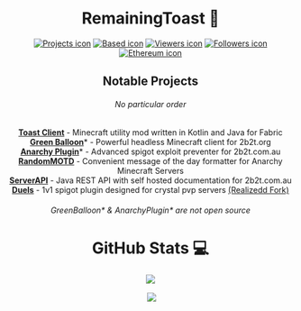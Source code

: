 <div align="center">

# RemainingToast :rocket:

[![Projects icon]][Projects]
[![Based icon]][Based]
[![Viewers icon]][Viewers]
[![Followers icon]][Followers]     
[![Ethereum icon]][Ethereum]

[Projects]: https://github.com/RemainingToast?tab=repositories
[Based]: https://img.shields.io/badge/Based-Very-9080c2  
[Viewers]: https://github.com/RemainingToast
[Followers]: https://github.com/RemainingToast?tab=followers
[Ethereum]: https://en.cryptobadges.io/donate/0x03c2e8e9d54513d98b4e2013b234be29bac7bbda
  
[Projects icon]: https://img.shields.io/badge/-Check%20out%20my%20projects-blue
[Based icon]: https://img.shields.io/badge/Based-Very-9080c2
[Viewers icon]: https://komarev.com/ghpvc/?username=RemainingToast
[Followers icon]: https://img.shields.io/github/followers/RemainingToast?style=social
[Ethereum icon]: https://en.cryptobadges.io/badge/small/0x03c2e8e9d54513d98b4e2013b234be29bac7bbda  

## Notable Projects
###### *No particular order*

**[Toast Client](https://github.com/RemainingToast/ToastClient)** - Minecraft utility mod written in Kotlin and Java for Fabric        
**[Green Balloon](https://github.com/RemainingToast/GreenBalloon)*** - Powerful headless Minecraft client for 2b2t.org          
**[Anarchy Plugin](https://github.com/2b2tau/AnarchyPlugin)*** - Advanced spigot exploit preventer for 2b2t.com.au         
**[RandomMOTD](https://github.com/2b2tau/RandomMOTD)** - Convenient message of the day formatter for Anarchy Minecraft Servers        
**[ServerAPI](https://github.com/2b2tau/ServerAPI)** - Java REST API with self hosted documentation for 2b2t.com.au         
**[Duels](https://github.com/RemainingToast/Duels)** - 1v1 spigot plugin designed for crystal pvp servers [(Realizedd Fork)](https://github.com/Realizedd/Duels)      
  
###### GreenBalloon* & AnarchyPlugin* are not open source

# GitHub Stats :computer:


  <p>
    <img align="center" src="https://github-readme-stats.vercel.app/api?username=RemainingToast&show_icons=true&theme=dark">
  </p>
  <p>
    <img align="center" s<p align="center">
    <img align="center" src="https://github-readme-stats.vercel.app/api/top-langs/?username=RemainingToast&layout=compact&theme=dark">
  </p>

</div>
